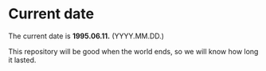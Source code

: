 # Current date

The current date is **1995.06.11.** (YYYY.MM.DD.)

This repository will be good when the world ends, so we will know how long it lasted.